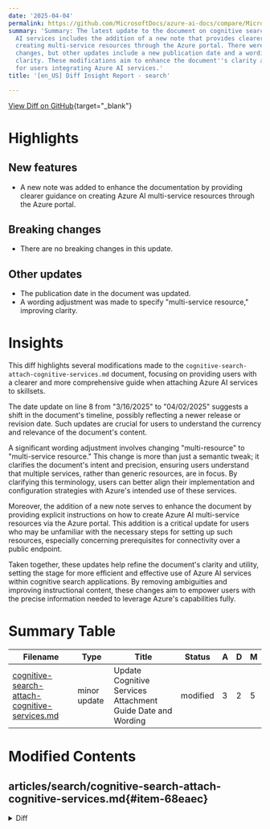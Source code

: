```yaml
---
date: '2025-04-04'
permalink: https://github.com/MicrosoftDocs/azure-ai-docs/compare/MicrosoftDocs:b48656b...MicrosoftDocs:a4ad9b8
summary: 'Summary: The latest update to the document on cognitive search and Azure
  AI services includes the addition of a new note that provides clearer guidance on
  creating multi-service resources through the Azure portal. There were no breaking
  changes, but other updates include a new publication date and a wording change for
  clarity. These modifications aim to enhance the document''s clarity and usefulness
  for users integrating Azure AI services.'
title: '[en_US] Diff Insight Report - search'

---
```


[View Diff on GitHub](https://github.com/MicrosoftDocs/azure-ai-docs/compare/MicrosoftDocs:b48656b...MicrosoftDocs:a4ad9b8){target="_blank"}

# Highlights

## New features
- A new note was added to enhance the documentation by providing clearer guidance on creating Azure AI multi-service resources through the Azure portal.

## Breaking changes
- There are no breaking changes in this update.

## Other updates
- The publication date in the document was updated.
- A wording adjustment was made to specify "multi-service resource," improving clarity.

# Insights

This diff highlights several modifications made to the `cognitive-search-attach-cognitive-services.md` document, focusing on providing users with a clearer and more comprehensive guide when attaching Azure AI services to skillsets.

The date update on line 8 from "3/16/2025" to "04/02/2025" suggests a shift in the document's timeline, possibly reflecting a newer release or revision date. Such updates are crucial for users to understand the currency and relevance of the document's content.

A significant wording adjustment involves changing "multi-resource" to "multi-service resource." This change is more than just a semantic tweak; it clarifies the document's intent and precision, ensuring users understand that multiple services, rather than generic resources, are in focus. By clarifying this terminology, users can better align their implementation and configuration strategies with Azure's intended use of these services.

Moreover, the addition of a new note serves to enhance the document by providing explicit instructions on how to create Azure AI multi-service resources via the Azure portal. This addition is a critical update for users who may be unfamiliar with the necessary steps for setting up such resources, especially concerning prerequisites for connectivity over a public endpoint.

Taken together, these updates help refine the document's clarity and utility, setting the stage for more efficient and effective use of Azure AI services within cognitive search applications. By removing ambiguities and improving instructional content, these changes aim to empower users with the precise information needed to leverage Azure's capabilities fully.

# Summary Table
|  Filename  | Type |    Title    | Status | A  | D  | M  |
|------------|------|-------------|--------|----|----|----|
| [cognitive-search-attach-cognitive-services.md](#item-68eaec) | minor update | Update Cognitive Services Attachment Guide Date and Wording | modified | 3 | 2 | 5 | 


# Modified Contents
## articles/search/cognitive-search-attach-cognitive-services.md{#item-68eaec}

<details>
<summary>Diff</summary>
````diff
@@ -9,7 +9,7 @@ ms.custom:
   - ignite-2023
   - ignite-2024
 ms.topic: how-to
-ms.date: 3/16/2025
+ms.date: 04/02/2025
 ---
 
 # Attach an Azure AI services resource to a skillset in Azure AI Search
@@ -27,14 +27,15 @@ An Azure AI services multi-service resource provides a collection of Azure AI se
 
 Exceptions to billing through the multi-service resource include [AzureOpenAIEmbedding](cognitive-search-skill-azure-openai-embedding.md) or the [AML skill](cognitive-search-aml-skill.md) billing. Azure AI Search doesn't internally host models from Azure OpenAI or the Azure AI Foundry model catalog. Usage for AML and Azure OpenAI skills and vectorizers are through [Azure OpenAI pay-as-you-go pricing](https://azure.microsoft.com/pricing/details/cognitive-services/openai-service/#pricing) and [Azure Machine Learning pay-as-you-go pricing](https://azure.microsoft.com/pricing/details/machine-learning/), respectively. A few other skills, such as Text Split and Text Merge, aren't billable.
 
-To attach an Azure AI multi-resource, you must provide connection information in the skillset. You can use a key on the connection, or implement a keyless approach that's currently in preview.
+To attach an Azure AI multi-service resource, you must provide connection information in the skillset. You can use a key on the connection, or implement a keyless approach that's currently in preview.
 
 > [!TIP]
 > Azure provides infrastructure for you to monitor billing and budgets. For more information about monitoring Azure AI services, see [Plan and manage costs for Azure AI services](/azure/ai-services/plan-manage-costs).
 
 ## Prerequisites
 
 + Connectivity over a public endpoint, unless your search service meets the creation date, tier, and region requirements for private connections to an Azure AI services multi-service resource.
++ [Azure AI multi-service resource](/azure/ai-services/multi-service-resource) created via the [Azure portal[(https://portal.azure.com) only.
 
 > [!NOTE]
 > If your Azure AI resource is configured to use a private endpoint, Azure AI Search can connect [using a shared private link](search-indexer-howto-access-private.md) For more information, see the [requirements and limits for using shared private links](search-limits-quotas-capacity.md#shared-private-link-resource-limits).
````
</details>

### Summary

```json
{
    "modification_type": "minor update",
    "modification_title": "Update Cognitive Services Attachment Guide Date and Wording"
}
```

### Explanation
In this code diff, several minor updates were made to the document `cognitive-search-attach-cognitive-services.md` regarding the attachment of Azure AI services to skillsets in Azure AI Search. 

1. **Date Update**: The date on line 8 was changed from "3/16/2025" to "04/02/2025," indicating an update to the publication timeline.
  
2. **Wording Adjustments**: The term "multi-resource" was corrected to "multi-service resource" in the context of providing connection information for the skillset. This change helps clarify the services being referred to.

3. **Additional Information**: A new note was added to clarify the creation of the Azure AI multi-service resource via the Azure portal, enhancing the documentation and providing readers with more accurate and helpful content regarding the prerequisites for connectivity over a public endpoint.

These modifications enhance the clarity and accuracy of the document, ensuring that users have the most current information while working with Azure AI services.


